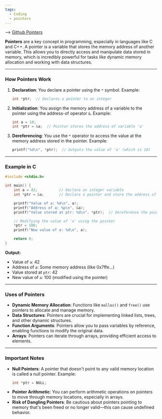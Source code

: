 ```yaml
---
tags:
  - Coding
  - pointers
---
```

--> [Github Pointers](https://github.com/soul059/C-language/tree/main/pointers)

**Pointers** are a key concept in programming, especially in languages like C and C++. A pointer is a variable that stores the memory address of another variable. This allows you to directly access and manipulate data stored in memory, which is incredibly powerful for tasks like dynamic memory allocation and working with data structures.

---

### **How Pointers Work**
1. **Declaration**: You declare a pointer using the `*` symbol.
   Example:
   ```c
   int *ptr;  // Declares a pointer to an integer
   ```

2. **Initialization**: You assign the memory address of a variable to the pointer using the address-of operator `&`.
   Example:
   ```c
   int a = 10;
   int *ptr = &a;  // Pointer stores the address of variable 'a'
   ```

3. **Dereferencing**: You use the `*` operator to access the value at the memory address stored in the pointer.
   Example:
   ```c
   printf("%d\n", *ptr);  // Outputs the value of 'a' (which is 10)
   ```

---

### **Example in C**
```c
#include <stdio.h>

int main() {
    int a = 42;          // Declare an integer variable
    int *ptr = &a;       // Declare a pointer and store the address of 'a'

    printf("Value of a: %d\n", a);
    printf("Address of a: %p\n", &a);
    printf("Value stored at ptr: %d\n", *ptr);  // Dereference the pointer

    // Modifying the value of 'a' using the pointer
    *ptr = 100;
    printf("New value of a: %d\n", a);

    return 0;
}
```
**Output:**
- Value of `a`: 42
- Address of `a`: Some memory address (like 0x7ffe...)
- Value stored at `ptr`: 42
- New value of `a`: 100 (modified using the pointer)

---

### **Uses of Pointers**
- **Dynamic Memory Allocation**: Functions like `malloc()` and `free()` use pointers to allocate and manage memory.
- **Data Structures**: Pointers are crucial for implementing linked lists, trees, and other dynamic structures.
- **Function Arguments**: Pointers allow you to pass variables by reference, enabling functions to modify the original data.
- **Arrays**: Pointers can iterate through arrays, providing efficient access to elements.

---

### **Important Notes**
- **Null Pointers**: A pointer that doesn't point to any valid memory location is called a null pointer. Example:
   ```c
   int *ptr = NULL;
   ```
- **Pointer Arithmetic**: You can perform arithmetic operations on pointers to move through memory locations, especially in arrays.
- **Risk of Dangling Pointers**: Be cautious about pointers pointing to memory that's been freed or no longer valid—this can cause undefined behavior.
